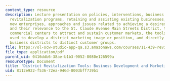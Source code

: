 ```yaml
---
content_type: resource
description: Lecture presentation on policies, interventions, business development,
  revitalization programs, retaining and assisting existing businesses, attracting
  new enterprises, approaches and issues related to achieving a desired mix of businesses
  and their relevance to the St. Claude Avenue Main Streets District, the need for
  commercial centers to attract and sustain customer markets, the tools and approaches
  used to develop a district marketing image or position, and directly marketing the
  business districts to distinct customer groups.
file: https://ol-ocw-studio-app-qa.s3.amazonaws.com/courses/11-439-revitalizing-urban-main-streets-st-claude-avenue-new-orleans-spring-2009/8112e922f53672ea946d8003bff739b1_MIT11_439s09_lec03_Week_22_Business_Development.pdf
file_type: application/pdf
parent_uid: 0416ddb6-38ae-b1b3-9052-8080e126599a
resourcetype: Document
title: 'District Revitalization Tools: Business Development and Marketing'
uid: 8112e922-f536-72ea-946d-8003bff739b1
---
```

